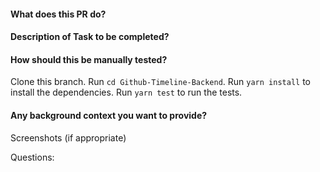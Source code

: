 #### What does this PR do?

#### Description of Task to be completed?

#### How should this be manually tested?
Clone this branch. 
Run `cd Github-Timeline-Backend`.
Run `yarn install` to install the dependencies. 
Run `yarn test` to run the tests.

#### Any background context you want to provide?

Screenshots (if appropriate)

Questions:
